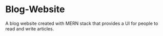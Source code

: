 # Blog-Website
A blog website created with MERN stack that provides a UI for people to read and write articles.
